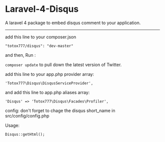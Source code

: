 Laravel-4-Disqus
================

A laravel 4 package to embed disqus comment to your application.

----------------------
add this line to your composer.json

    "totox777/disqus": "dev-master"

and then, Run :

`composer update` to pull down the latest version of Twitter.



add this line to your app.php provider array:

    'Totox777\Disqus\DisqusServiceProvider',


and add this line to app.php aliases array:

    'Disqus' => 'Totox777\Disqus\Facades\Profiler',



config:
don't forget to chage the disqus short_name in src/config/config.php


Usage:

    Disqus::getHtml();
